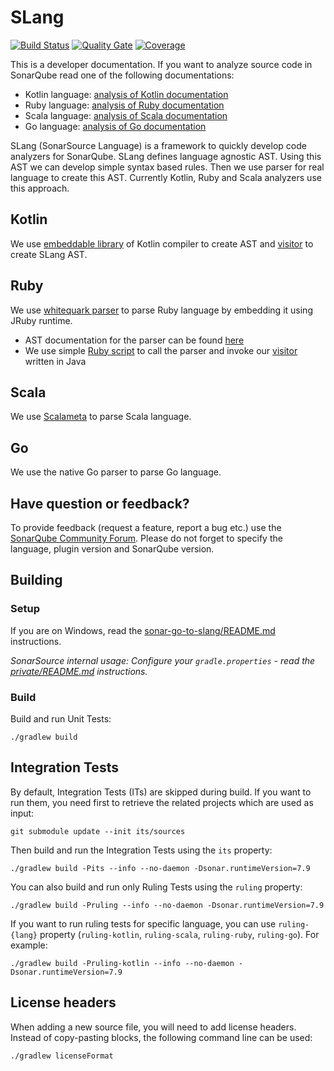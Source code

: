 # SLang

[![Build Status](https://travis-ci.org/SonarSource/slang.svg?branch=master)](https://travis-ci.org/SonarSource/slang)
[![Quality Gate](https://sonarcloud.io/api/project_badges/measure?project=org.sonarsource.slang%3Aslang&metric=alert_status)](https://sonarcloud.io/dashboard?id=org.sonarsource.slang%3Aslang) [![Coverage](https://sonarcloud.io/api/project_badges/measure?project=org.sonarsource.slang%3Aslang&metric=coverage)](https://sonarcloud.io/component_measures/domain/Coverage?id=org.sonarsource.slang%3Aslang)

This is a developer documentation. If you want to analyze source code in SonarQube read one of the following documentations:

* Kotlin language: [analysis of Kotlin documentation](https://docs.sonarqube.org/latest/analysis/languages/kotlin/)
* Ruby language: [analysis of Ruby documentation](https://docs.sonarqube.org/latest/analysis/languages/ruby/)
* Scala language: [analysis of Scala documentation](https://docs.sonarqube.org/latest/analysis/languages/scala/)
* Go language: [analysis of Go documentation](https://docs.sonarqube.org/latest/analysis/languages/go/)

SLang (SonarSource Language) is a framework to quickly develop code analyzers for SonarQube. SLang defines language agnostic AST. Using this AST
we can develop simple syntax based rules. Then we use parser for real language to create this AST. Currently Kotlin, Ruby and Scala 
analyzers use this approach.

## Kotlin

We use [embeddable library](https://search.maven.org/artifact/org.jetbrains.kotlin/kotlin-compiler-embeddable/1.4.10/jar) of Kotlin compiler to create AST and [visitor](sonar-kotlin-plugin/src/main/java/org/sonarsource/kotlin/converter/KotlinTreeVisitor.java) to create SLang AST.

## Ruby

We use [whitequark parser](https://github.com/whitequark/parser) to parse Ruby language by embedding it using JRuby runtime.

* AST documentation for the parser can be found [here](https://github.com/whitequark/parser/blob/master/doc/AST_FORMAT.md)
* We use simple [Ruby script](sonar-ruby-plugin/src/main/resources/whitequark_parser_init.rb) to call the parser and invoke our [visitor](sonar-ruby-plugin/src/main/java/org/sonarsource/ruby/converter/RubyVisitor.java) written in Java 

## Scala

We use [Scalameta](https://scalameta.org/) to parse Scala language.

## Go

We use the native Go parser to parse Go language.

## Have question or feedback?

To provide feedback (request a feature, report a bug etc.) use the [SonarQube Community Forum](https://community.sonarsource.com/). Please do not forget to specify the language, plugin version and SonarQube version.

## Building

### Setup

If you are on Windows, read the [sonar-go-to-slang/README.md](sonar-go-to-slang/README.md) instructions.

*SonarSource internal usage: Configure your `gradle.properties` - read the [private/README.md](private/README.md) instructions.*

### Build
Build and run Unit Tests:

    ./gradlew build

## Integration Tests

By default, Integration Tests (ITs) are skipped during build.
If you want to run them, you need first to retrieve the related projects which are used as input:

    git submodule update --init its/sources

Then build and run the Integration Tests using the `its` property:

    ./gradlew build -Pits --info --no-daemon -Dsonar.runtimeVersion=7.9

You can also build and run only Ruling Tests using the `ruling` property:

    ./gradlew build -Pruling --info --no-daemon -Dsonar.runtimeVersion=7.9

If you want to run ruling tests for specific language, you can use `ruling-{lang}` property (`ruling-kotlin`, `ruling-scala`, `ruling-ruby`, `ruling-go`). For example:

    ./gradlew build -Pruling-kotlin --info --no-daemon -Dsonar.runtimeVersion=7.9

## License headers

When adding a new source file, you will need to add license headers. Instead of copy-pasting blocks, the following command line can be used:

    ./gradlew licenseFormat
